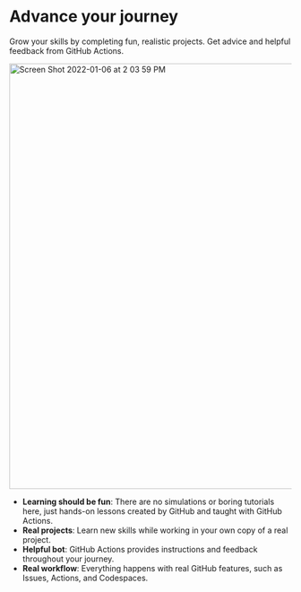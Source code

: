 # Advance your journey

Grow your skills by completing fun, realistic projects. Get advice and helpful feedback from GitHub Actions.

<img width="759" alt="Screen Shot 2022-01-06 at 2 03 59 PM" src="https://user-images.githubusercontent.com/1221423/148458690-21081e6d-d5e0-475d-96d6-8125e557d97f.png">

- **Learning should be fun**: There are no simulations or boring tutorials here, just hands-on lessons created by GitHub and taught with GitHub Actions.
- **Real projects**: Learn new skills while working in your own copy of a real project.
- **Helpful bot**: GitHub Actions provides instructions and feedback throughout your journey.
- **Real workflow**: Everything happens with real GitHub features, such as Issues, Actions, and Codespaces.
